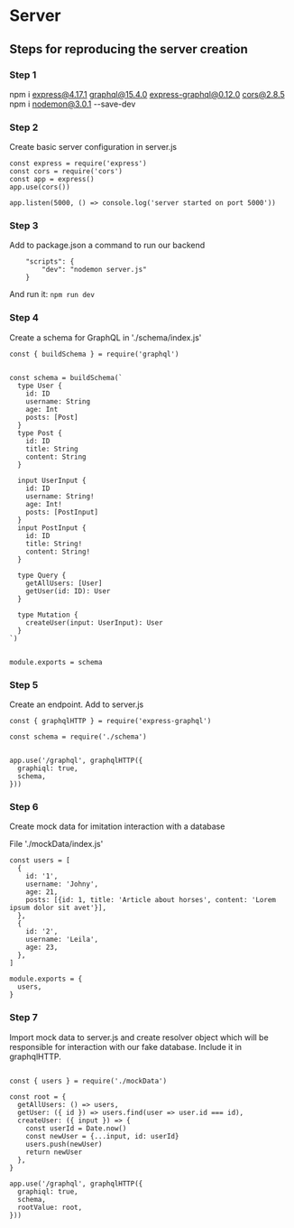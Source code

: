 # Server

## Steps for reproducing the server creation


### Step 1

npm i express@4.17.1 graphql@15.4.0 express-graphql@0.12.0 cors@2.8.5
npm i nodemon@3.0.1 --save-dev


### Step 2

Create basic server configuration in server.js

```
const express = require('express')
const cors = require('cors')
const app = express()
app.use(cors())

app.listen(5000, () => console.log('server started on port 5000'))
```


### Step 3

Add to package.json a command to run our backend
```
    "scripts": {
        "dev": "nodemon server.js"
    }
```

And run it: `npm run dev`


### Step 4

Create a schema for GraphQL in './schema/index.js'

```
const { buildSchema } = require('graphql')


const schema = buildSchema(`
  type User {
    id: ID
    username: String
    age: Int
    posts: [Post]
  }
  type Post {
    id: ID
    title: String
    content: String
  }
  
  input UserInput {
    id: ID
    username: String!
    age: Int!
    posts: [PostInput]
  }
  input PostInput {
    id: ID
    title: String!
    content: String!
  }
  
  type Query {
    getAllUsers: [User]
    getUser(id: ID): User
  }
  
  type Mutation {
    createUser(input: UserInput): User
  }
`)


module.exports = schema
```


### Step 5

Create an endpoint. Add to server.js

```
const { graphqlHTTP } = require('express-graphql')

const schema = require('./schema')


app.use('/graphql', graphqlHTTP({
  graphiql: true,
  schema,
}))
```


### Step 6

Create mock data for imitation interaction with a database

File './mockData/index.js'

```
const users = [
  {
    id: '1',
    username: 'Johny',
    age: 21,
    posts: [{id: 1, title: 'Article about horses', content: 'Lorem ipsum dolor sit avet'}],
  },
  {
    id: '2',
    username: 'Leila',
    age: 23,
  },
]

module.exports = {
  users,
}
```


### Step 7

Import mock data to server.js and create resolver object which will be responsible for interaction with our fake database.
Include it in graphqlHTTP.

```

const { users } = require('./mockData')

const root = {
  getAllUsers: () => users,
  getUser: ({ id }) => users.find(user => user.id === id),
  createUser: ({ input }) => {
    const userId = Date.now()
    const newUser = {...input, id: userId}
    users.push(newUser)
    return newUser
  },
}

app.use('/graphql', graphqlHTTP({
  graphiql: true,
  schema,
  rootValue: root,
}))
```